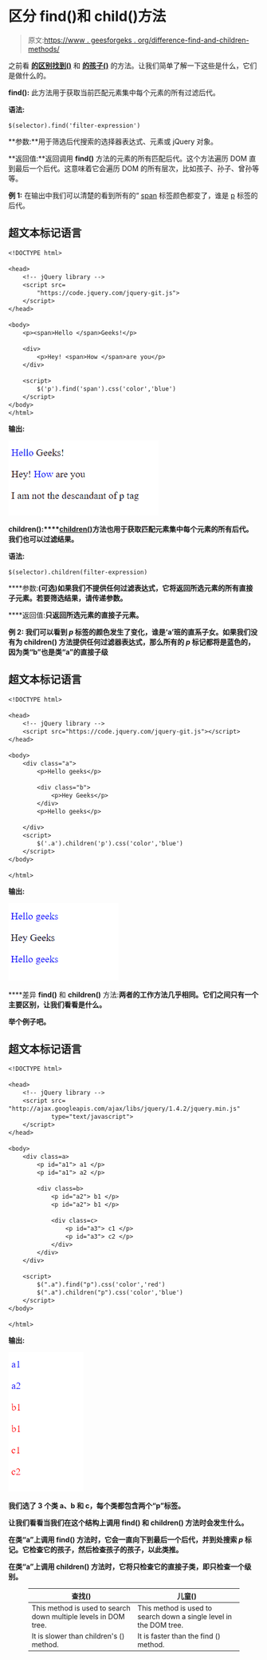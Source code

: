 # 区分 find()和 child()方法

> 原文:[https://www . geesforgeks . org/difference-find-and-children-methods/](https://www.geeksforgeeks.org/differentiate-between-find-and-children-methods/)

之前看 [**的区别找到()**](https://www.geeksforgeeks.org/jquery-find-with-examples/) 和 [**的孩子()**](https://www.geeksforgeeks.org/jquery-children-with-examples/) 的方法。让我们简单了解一下这些是什么，它们是做什么的。

**find():** 此方法用于获取当前匹配元素集中每个元素的所有过滤后代。

**语法:**

```
$(selector).find('filter-expression')
```

**参数:**用于筛选后代搜索的选择器表达式、元素或 jQuery 对象。

**返回值:**返回调用 **find()** 方法的元素的所有匹配后代。这个方法遍历 DOM 直到最后一个后代。这意味着它会遍历 DOM 的所有层次，比如孩子、孙子、曾孙等等。

**例 1:** 在输出中我们可以清楚的看到所有的“ [span](https://www.geeksforgeeks.org/span-tag-html/) 标签颜色都变了，谁是 [p](https://www.geeksforgeeks.org/html-paragraph/) 标签的后代。

## 超文本标记语言

```
<!DOCTYPE html>

<head>
    <!-- jQuery library -->
    <script src=
        "https://code.jquery.com/jquery-git.js">
    </script>
</head>

<body>    
    <p><span>Hello </span>Geeks!</p>

    <div>
        <p>Hey! <span>How </span>are you</p>
    </div>

    <script>
        $('p').find('span').css('color','blue')
    </script>
</body>
</html>
```

**输出:**

![](img/f6d7bbfb746c67f9d32298f8289b366c.png)

**children():****[**children()**](https://www.geeksforgeeks.org/jquery-children-with-examples/)方法也用于获取匹配元素集中每个元素的所有后代。我们也可以过滤结果。**

****语法:****

```
$(selector).children(filter-expression)
```

****参数:**(可选)如果我们不提供任何过滤表达式，它将返回所选元素的所有直接子元素。若要筛选结果，请传递参数。**

****返回值:**只返回所选元素的直接子元素。**

****例 2:** 我们可以看到 *p* 标签的颜色发生了变化，谁是‘a’班的直系子女。如果我们没有为 **children()** 方法提供任何过滤器表达式，那么所有的 *p* 标记都将是蓝色的，因为类“b”也是类“a”的直接子级**

## **超文本标记语言**

```
<!DOCTYPE html>

<head>
    <!-- jQuery library -->
    <script src="https://code.jquery.com/jquery-git.js"></script>
</head>

<body>
    <div class="a">
        <p>Hello geeks</p>

        <div class="b">
            <p>Hey Geeks</p>
        </div>
        <p>Hello geeks</p>

    </div>
    <script>
        $('.a').children('p').css('color','blue')
    </script>
</body>

</html>
```

****输出:****

**![](img/5e05e76b4992babc515ec56da7716a31.png)**

****差异 **find()** 和 **children()** 方法:**两者的工作方法几乎相同。它们之间只有一个主要区别，让我们看看是什么。**

**举个例子吧。**

## **超文本标记语言**

```
<!DOCTYPE html>

<head>
    <!-- jQuery library -->
    <script src=
"http://ajax.googleapis.com/ajax/libs/jquery/1.4.2/jquery.min.js" 
            type="text/javascript">
    </script>
</head>

<body>
    <div class=a>
        <p id="a1"> a1 </p>
        <p id="a1"> a2 </p>

        <div class=b>
            <p id="a2"> b1 </p>
            <p id="a2"> b1 </p>

            <div class=c>
                <p id="a3"> c1 </p>
                <p id="a3"> c2 </p>
            </div>
        </div>
    </div>

    <script>
        $(".a").find("p").css('color','red')
        $(".a").children("p").css('color','blue')
    </script>
</body>

</html>
```

****输出:****

**![](img/caa5e28a5058afa00ec2a8965543a082.png)**

**我们选了 3 个类 a、b 和 c，每个类都包含两个“p”标签。**

**让我们看看当我们在这个结构上调用 **find()** 和 **children()** 方法时会发生什么。**

**在类“a”上调用 **find()** 方法时，它会一直向下到最后一个后代，并到处搜索 *p* 标记。它检查它的孩子，然后检查孩子的孩子，以此类推。**

**在类“a”上调用 **children()** 方法时，它将只检查它的直接子类，即只检查一个级别。**

<figure class="table">

| 查找() | 儿童() |
| --- | --- |
| This method is used to search down multiple levels in DOM tree. | This method is used to search down a single level in the DOM tree. |
| It is slower than children's () method. | It is faster than the find () method. |

</figure>